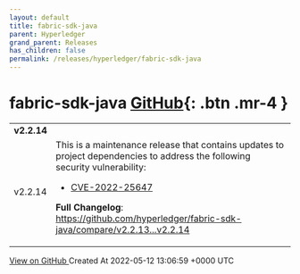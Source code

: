 ```yaml
---
layout: default
title: fabric-sdk-java
parent: Hyperledger
grand_parent: Releases
has_children: false
permalink: /releases/hyperledger/fabric-sdk-java
---
```


# fabric-sdk-java <span class="fs-3 right-align">[GitHub](https://github.com/hyperledger/fabric-sdk-java){: .btn .mr-4 }</span>


<div>
    <table>
        <tr>
            <td colspan="2">
                <b>
                    v2.2.14
                </b>
            </td>
        </tr>
        <tr>
            <td>
                <span class="chip">
                    v2.2.14
                </span>
            </td>
            <td>
                This is a maintenance release that contains updates to project dependencies to address the following security vulnerability:

- [CVE-2022-25647](https://nvd.nist.gov/vuln/detail/CVE-2022-25647)

**Full Changelog**: https://github.com/hyperledger/fabric-sdk-java/compare/v2.2.13...v2.2.14
            </td>
        </tr>
    </table>
    <a href="https://github.com/hyperledger/fabric-sdk-java/releases/tag/v2.2.14" class=".btn">
        View on GitHub
    </a>
    <span class="right-align">
        Created At 2022-05-12 13:06:59 +0000 UTC
    </span>
</div>

